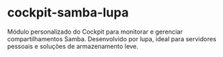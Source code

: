 # cockpit-samba-lupa
Módulo personalizado do Cockpit para monitorar e gerenciar compartilhamentos Samba. Desenvolvido por lupa, ideal para servidores pessoais e soluções de armazenamento leve.
